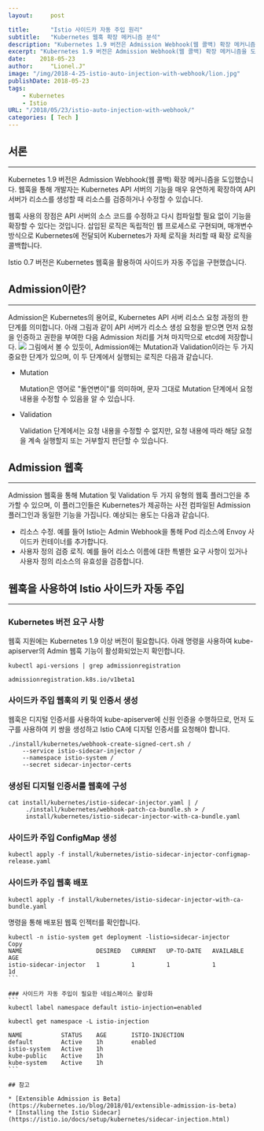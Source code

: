 ```yaml
---
layout:     post

title:      "Istio 사이드카 자동 주입 원리"
subtitle:   "Kubernetes 웹훅 확장 메커니즘 분석"
description: "Kubernetes 1.9 버전은 Admission Webhook(웹 콜백) 확장 메커니즘을 도입했습니다. 웹훅을 통해 개발자는 Kubernetes API 서버의 기능을 매우 유연하게 확장하여 API 서버가 리소스를 생성할 때 리소스를 검증하거나 수정할 수 있습니다. Istio 0.7 버전은 Kubernetes 웹훅을 활용하여 사이드카 자동 주입을 구현했습니다."
excerpt: "Kubernetes 1.9 버전은 Admission Webhook(웹 콜백) 확장 메커니즘을 도입했습니다. 웹훅을 통해 개발자는 Kubernetes API 서버의 기능을 매우 유연하게 확장하여 API 서버가 리소스를 생성할 때 리소스를 검증하거나 수정할 수 있습니다. Istio 0.7 버전은 Kubernetes 웹훅을 활용하여 사이드카 자동 주입을 구현했습니다."
date:    2018-05-23
author:     "Lionel.J"
image: "/img/2018-4-25-istio-auto-injection-with-webhook/lion.jpg"
publishDate: 2018-05-23
tags:
    - Kubernetes
    - Istio
URL: "/2018/05/23/istio-auto-injection-with-webhook/"
categories: [ Tech ]
---
```


## 서론
- - -
Kubernetes 1.9 버전은 Admission Webhook(웹 콜백) 확장 메커니즘을 도입했습니다. 웹훅을 통해 개발자는 Kubernetes API 서버의 기능을 매우 유연하게 확장하여 API 서버가 리소스를 생성할 때 리소스를 검증하거나 수정할 수 있습니다.

웹훅 사용의 장점은 API 서버의 소스 코드를 수정하고 다시 컴파일할 필요 없이 기능을 확장할 수 있다는 것입니다. 삽입된 로직은 독립적인 웹 프로세스로 구현되며, 매개변수 방식으로 Kubernetes에 전달되어 Kubernetes가 자체 로직을 처리할 때 확장 로직을 콜백합니다.

Istio 0.7 버전은 Kubernetes 웹훅을 활용하여 사이드카 자동 주입을 구현했습니다.
<!--more-->
## Admission이란?
---
Admission은 Kubernetes의 용어로, Kubernetes API 서버 리소스 요청 과정의 한 단계를 의미합니다. 아래 그림과 같이 API 서버가 리소스 생성 요청을 받으면 먼저 요청을 인증하고 권한을 부여한 다음 Admission 처리를 거쳐 마지막으로 etcd에 저장합니다.
![](/img/2018-4-25-istio-auto-injection-with-webhook/admission-phase.png)
그림에서 볼 수 있듯이, Admission에는 Mutation과 Validation이라는 두 가지 중요한 단계가 있으며, 이 두 단계에서 실행되는 로직은 다음과 같습니다.
* Mutation

  Mutation은 영어로 "돌연변이"를 의미하며, 문자 그대로 Mutation 단계에서 요청 내용을 수정할 수 있음을 알 수 있습니다.
* Validation

  Validation 단계에서는 요청 내용을 수정할 수 없지만, 요청 내용에 따라 해당 요청을 계속 실행할지 또는 거부할지 판단할 수 있습니다.

## Admission 웹훅
---
Admission 웹훅을 통해 Mutation 및 Validation 두 가지 유형의 웹훅 플러그인을 추가할 수 있으며, 이 플러그인들은 Kubernetes가 제공하는 사전 컴파일된 Admission 플러그인과 동일한 기능을 가집니다. 예상되는 용도는 다음과 같습니다.
* 리소스 수정. 예를 들어 Istio는 Admin Webhook을 통해 Pod 리소스에 Envoy 사이드카 컨테이너를 추가합니다.
* 사용자 정의 검증 로직. 예를 들어 리소스 이름에 대한 특별한 요구 사항이 있거나 사용자 정의 리소스의 유효성을 검증합니다.

## 웹훅을 사용하여 Istio 사이드카 자동 주입
---
### Kubernetes 버전 요구 사항
웹훅 지원에는 Kubernetes 1.9 이상 버전이 필요합니다. 아래 명령을 사용하여 kube-apiserver의 Admin 웹훅 기능이 활성화되었는지 확인합니다.

```
kubectl api-versions | grep admissionregistration

admissionregistration.k8s.io/v1beta1
```
### 사이드카 주입 웹훅의 키 및 인증서 생성
웹훅은 디지털 인증서를 사용하여 kube-apiserver에 신원 인증을 수행하므로, 먼저 도구를 사용하여 키 쌍을 생성하고 Istio CA에 디지털 인증서를 요청해야 합니다.

```
./install/kubernetes/webhook-create-signed-cert.sh /
    --service istio-sidecar-injector /
    --namespace istio-system /
    --secret sidecar-injector-certs
```

### 생성된 디지털 인증서를 웹훅에 구성
```
cat install/kubernetes/istio-sidecar-injector.yaml | /
     ./install/kubernetes/webhook-patch-ca-bundle.sh > /
     install/kubernetes/istio-sidecar-injector-with-ca-bundle.yaml
```

### 사이드카 주입 ConfigMap 생성
```
kubectl apply -f install/kubernetes/istio-sidecar-injector-configmap-release.yaml
```

### 사이드카 주입 웹훅 배포
```
kubectl apply -f install/kubernetes/istio-sidecar-injector-with-ca-bundle.yaml
```

명령을 통해 배포된 웹훅 인젝터를 확인합니다.

````
kubectl -n istio-system get deployment -listio=sidecar-injector
Copy
NAME                     DESIRED   CURRENT   UP-TO-DATE   AVAILABLE   AGE
istio-sidecar-injector   1         1         1            1           1d
```

### 사이드카 자동 주입이 필요한 네임스페이스 활성화
```
kubectl label namespace default istio-injection=enabled

kubectl get namespace -L istio-injection

NAME           STATUS    AGE       ISTIO-INJECTION
default        Active    1h        enabled
istio-system   Active    1h        
kube-public    Active    1h        
kube-system    Active    1h  
```

## 참고

* [Extensible Admission is Beta](https://kubernetes.io/blog/2018/01/extensible-admission-is-beta)
* [Installing the Istio Sidecar](https://istio.io/docs/setup/kubernetes/sidecar-injection.html)
